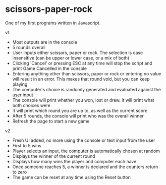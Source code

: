 # scissors-paper-rock

One of my first programs written in Javascript.

v1
- Most outputs are in the console<br>
- 5 rounds overall<br>
- User inputs either scissors, paper or rock. The selection is case insensitive (can be upper or lower case, or a mix of both)<br>
- Clicking 'Cancel' or pressing ESC at any time will stop the script and print Game Cancelled in the console<br>
- Entering anything other than scissors, paper or rock or entering no value will result in an error. This makes that round void, but you can keep playing<br>
- The computer's choice is randomly generated and evaluated against the user input<br>
- The console will print whether you won, lost or drew. It will print what both choices were<br>
- It will print which round you are up to, as well as the current score<br>
- After 5 rounds, the console will print who was the overall winner<br>
- Refresh the page to start a new game<br>

v2
- Fresh UI added, no more using the console or text input from the user<br>
- First to 5 wins<br>
- Player selects an input, the computer is automatically chosen at random<br>
- Displays the winner of the current round<br>
- Displays how many wins the player and computer each have<br>
- Once someone reaches 5, a winner is declared and the counters return to zero<br>
- The game can be reset at any time using the Reset button<br>